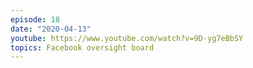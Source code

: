 ```yaml
---
episode: 18
date: "2020-04-13"
youtube: https://www.youtube.com/watch?v=9D-yg7eBbSY
topics: Facebook oversight board
---
```

